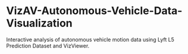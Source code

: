 # VizAV-Autonomous-Vehicle-Data-Visualization
Interactive analysis of autonomous vehicle motion data using Lyft L5 Prediction Dataset and VizViewer.
